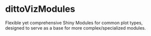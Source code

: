 # dittoVizModules
 Flexible yet comprehensive Shiny Modules for common plot types, designed to serve as a base for more complex/specialized modules.
